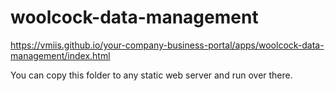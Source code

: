 # woolcock-data-management

https://vmiis.github.io/your-company-business-portal/apps/woolcock-data-management/index.html


You can copy this folder to any static web server and run over there.
